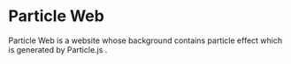 # Particle Web
Particle Web is a website whose background contains particle effect which is generated by Particle.js .
